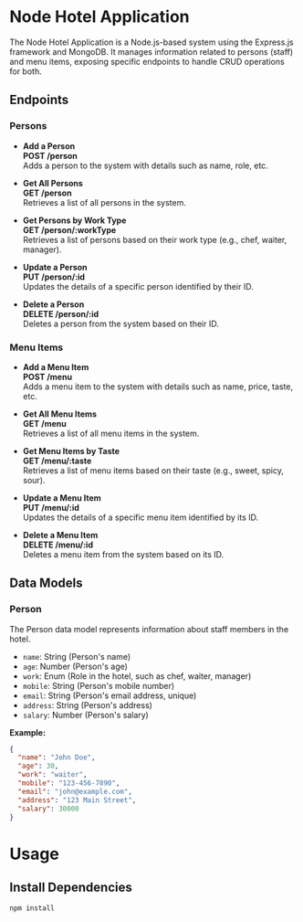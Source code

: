 # Node Hotel Application

The Node Hotel Application is a Node.js-based system using the Express.js framework and MongoDB. It manages information related to persons (staff) and menu items, exposing specific endpoints to handle CRUD operations for both.

## Endpoints

### Persons

- **Add a Person**  
  **POST /person**  
  Adds a person to the system with details such as name, role, etc.

- **Get All Persons**  
  **GET /person**  
  Retrieves a list of all persons in the system.

- **Get Persons by Work Type**  
  **GET /person/:workType**  
  Retrieves a list of persons based on their work type (e.g., chef, waiter, manager).

- **Update a Person**  
  **PUT /person/:id**  
  Updates the details of a specific person identified by their ID.

- **Delete a Person**  
  **DELETE /person/:id**  
  Deletes a person from the system based on their ID.

### Menu Items

- **Add a Menu Item**  
  **POST /menu**  
  Adds a menu item to the system with details such as name, price, taste, etc.

- **Get All Menu Items**  
  **GET /menu**  
  Retrieves a list of all menu items in the system.

- **Get Menu Items by Taste**  
  **GET /menu/:taste**  
  Retrieves a list of menu items based on their taste (e.g., sweet, spicy, sour).

- **Update a Menu Item**  
  **PUT /menu/:id**  
  Updates the details of a specific menu item identified by its ID.

- **Delete a Menu Item**  
  **DELETE /menu/:id**  
  Deletes a menu item from the system based on its ID.

## Data Models

### Person

The Person data model represents information about staff members in the hotel.

- `name`: String (Person's name)
- `age`: Number (Person's age)
- `work`: Enum (Role in the hotel, such as chef, waiter, manager)
- `mobile`: String (Person's mobile number)
- `email`: String (Person's email address, unique)
- `address`: String (Person's address)
- `salary`: Number (Person's salary)

**Example:**

```json
{
  "name": "John Doe",
  "age": 30,
  "work": "waiter",
  "mobile": "123-456-7890",
  "email": "john@example.com",
  "address": "123 Main Street",
  "salary": 30000
}
```

# Usage
## Install Dependencies
```
npm install
```
